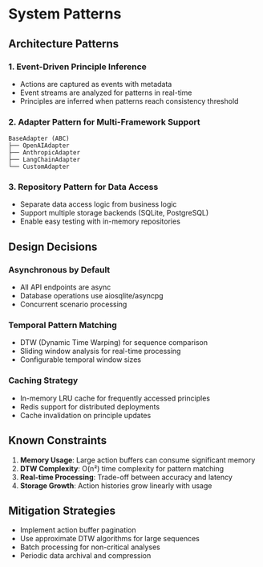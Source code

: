 # System Patterns

## Architecture Patterns

### 1. Event-Driven Principle Inference
- Actions are captured as events with metadata
- Event streams are analyzed for patterns in real-time
- Principles are inferred when patterns reach consistency threshold

### 2. Adapter Pattern for Multi-Framework Support
```
BaseAdapter (ABC)
├── OpenAIAdapter
├── AnthropicAdapter
├── LangChainAdapter
└── CustomAdapter
```

### 3. Repository Pattern for Data Access
- Separate data access logic from business logic
- Support multiple storage backends (SQLite, PostgreSQL)
- Enable easy testing with in-memory repositories

## Design Decisions

### Asynchronous by Default
- All API endpoints are async
- Database operations use aiosqlite/asyncpg
- Concurrent scenario processing

### Temporal Pattern Matching
- DTW (Dynamic Time Warping) for sequence comparison
- Sliding window analysis for real-time processing
- Configurable temporal window sizes

### Caching Strategy
- In-memory LRU cache for frequently accessed principles
- Redis support for distributed deployments
- Cache invalidation on principle updates

## Known Constraints

1. **Memory Usage**: Large action buffers can consume significant memory
2. **DTW Complexity**: O(n²) time complexity for pattern matching
3. **Real-time Processing**: Trade-off between accuracy and latency
4. **Storage Growth**: Action histories grow linearly with usage

## Mitigation Strategies

- Implement action buffer pagination
- Use approximate DTW algorithms for large sequences
- Batch processing for non-critical analyses
- Periodic data archival and compression
